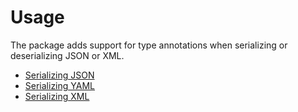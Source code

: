 # Usage

The package adds support for type annotations when serializing or deserializing
JSON or XML.

* [Serializing JSON](json.md)
* [Serializing YAML](yaml.md)
* [Serializing XML](xml.md)
